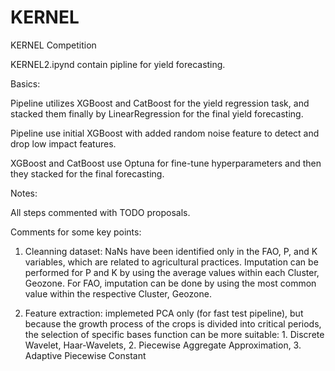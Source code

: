 # KERNEL
KERNEL Competition

KERNEL2.ipynd contain pipline for yield forecasting. 

Basics:

Pipeline utilizes XGBoost and CatBoost for the yield regression task, and stacked them finally by LinearRegression for the final yield forecasting.

Pipeline use initial XGBoost with added random noise feature to detect and drop low impact features.

XGBoost and CatBoost use Optuna for fine-tune hyperparameters and then they stacked for the final forecasting.

Notes:

All steps commented with TODO proposals.

Comments for some key points:

1. Cleanning dataset: NaNs have been identified only in the FAO, P, and K variables, which are related to agricultural practices.
Imputation can be performed for P and K by using the average values within each Cluster, Geozone.
For FAO, imputation can be done by using the most common value within the respective Cluster, Geozone.

2. Feature extraction: implemeted PCA only (for fast test pipeline), but because the growth process of the crops is divided into critical periods, the selection of specific bases function can be more suitable: 1. Discrete Wavelet, Haar‐Wavelets, 2.  Piecewise Aggregate Approximation, 3. Adaptive Piecewise Constant 
